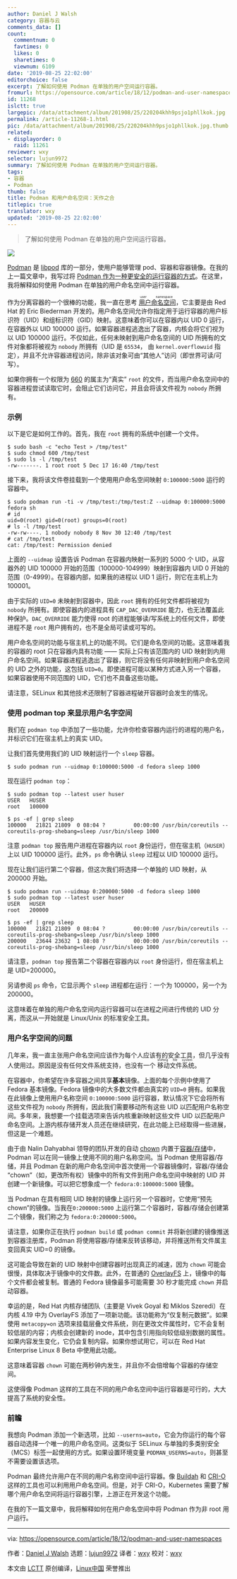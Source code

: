 ```yaml
---
author: Daniel J Walsh
category: 容器与云
comments_data: []
count:
  commentnum: 0
  favtimes: 0
  likes: 0
  sharetimes: 0
  viewnum: 6109
date: '2019-08-25 22:02:00'
editorchoice: false
excerpt: 了解如何使用 Podman 在单独的用户空间运行容器。
fromurl: https://opensource.com/article/18/12/podman-and-user-namespaces
id: 11268
islctt: true
largepic: /data/attachment/album/201908/25/220204khh9psjo1phllkok.jpg
permalink: /article-11268-1.html
pic: /data/attachment/album/201908/25/220204khh9psjo1phllkok.jpg.thumb.jpg
related:
- displayorder: 0
  raid: 11261
reviewer: wxy
selector: lujun9972
summary: 了解如何使用 Podman 在单独的用户空间运行容器。
tags:
- 容器
- Podman
thumb: false
title: Podman 和用户命名空间：天作之合
titlepic: true
translator: wxy
updated: '2019-08-25 22:02:00'
---
```



> 
> 了解如何使用 Podman 在单独的用户空间运行容器。
> 
> 
> 


![](/data/attachment/album/201908/25/220204khh9psjo1phllkok.jpg)


[Podman](https://podman.io/) 是 [libpod](https://github.com/containers/libpod) 库的一部分，使用户能够管理 pod、容器和容器镜像。在我的上一篇文章中，我写过将 [Podman 作为一种更安全的运行容器的方式](/article-11261-1.html)。在这里，我将解释如何使用 Podman 在单独的用户命名空间中运行容器。


作为分离容器的一个很棒的功能，我一直在思考<ruby> <a href="http://man7.org/linux/man-pages/man7/user_namespaces.7.html">  用户命名空间 </a> <rt>  user namespace </rt></ruby>，它主要是由 Red Hat 的 Eric Biederman 开发的。用户命名空间允许你指定用于运行容器的用户标识符（UID）和组标识符（GID）映射。这意味着你可以在容器内以 UID 0 运行，在容器外以 UID 100000 运行。如果容器进程逃逸出了容器，内核会将它们视为以 UID 100000 运行。不仅如此，任何未映射到用户命名空间的 UID 所拥有的文件对象都将被视为 `nobody` 所拥有（UID 是 `65534`， 由 `kernel.overflowuid` 指定），并且不允许容器进程访问，除非该对象可由“其他人”访问（即世界可读/可写）。


如果你拥有一个权限为 [660](https://chmodcommand.com/chmod-660/) 的属主为“真实” `root` 的文件，而当用户命名空间中的容器进程尝试读取它时，会阻止它们访问它，并且会将该文件视为 `nobody` 所拥有。


### 示例


以下是它是如何工作的。首先，我在 `root` 拥有的系统中创建一个文件。



```
$ sudo bash -c "echo Test > /tmp/test"
$ sudo chmod 600 /tmp/test
$ sudo ls -l /tmp/test
-rw-------. 1 root root 5 Dec 17 16:40 /tmp/test
```

接下来，我将该文件卷挂载到一个使用用户命名空间映射 `0:100000:5000` 运行的容器中。



```
$ sudo podman run -ti -v /tmp/test:/tmp/test:Z --uidmap 0:100000:5000 fedora sh
# id
uid=0(root) gid=0(root) groups=0(root)
# ls -l /tmp/test
-rw-rw----. 1 nobody nobody 8 Nov 30 12:40 /tmp/test
# cat /tmp/test
cat: /tmp/test: Permission denied
```

上面的 `--uidmap` 设置告诉 Podman 在容器内映射一系列的 5000 个 UID，从容器外的 UID 100000 开始的范围（100000-104999）映射到容器内 UID 0 开始的范围（0-4999）。在容器内部，如果我的进程以 UID 1 运行，则它在主机上为 100001。


由于实际的 `UID=0` 未映射到容器中，因此 `root` 拥有的任何文件都将被视为 `nobody` 所拥有。即使容器内的进程具有 `CAP_DAC_OVERRIDE` 能力，也无法覆盖此种保护。`DAC_OVERRIDE` 能力使得 root 的进程能够读/写系统上的任何文件，即使进程不是 `root` 用户拥有的，也不是全局可读或可写的。


用户命名空间的功能与宿主机上的功能不同。它们是命名空间的功能。这意味着我的容器的 root 只在容器内具有功能 —— 实际上只有该范围内的 UID 映射到内用户命名空间。如果容器进程逃逸出了容器，则它将没有任何非映射到用户命名空间的 UID 之外的功能，这包括 `UID=0`。即使进程可能以某种方式进入另一个容器，如果容器使用不同范围的 UID，它们也不具备这些功能。


请注意，SELinux 和其他技术还限制了容器进程破开容器时会发生的情况。


### 使用 podman top 来显示用户名字空间


我们在 `podman top` 中添加了一些功能，允许你检查容器内运行的进程的用户名，并标识它们在宿主机上的真实 UID。


让我们首先使用我们的 UID 映射运行一个 `sleep` 容器。



```
$ sudo podman run --uidmap 0:100000:5000 -d fedora sleep 1000
```

现在运行 `podman top`：



```
$ sudo podman top --latest user huser
USER   HUSER
root   100000

$ ps -ef | grep sleep
100000   21821 21809  0 08:04 ?         00:00:00 /usr/bin/coreutils --coreutils-prog-shebang=sleep /usr/bin/sleep 1000
```

注意 `podman top` 报告用户进程在容器内以 `root` 身份运行，但在宿主机（`HUSER`）上以 UID 100000 运行。此外，`ps` 命令确认 `sleep` 过程以 UID 100000 运行。


现在让我们运行第二个容器，但这次我们将选择一个单独的 UID 映射，从 200000 开始。



```
$ sudo podman run --uidmap 0:200000:5000 -d fedora sleep 1000
$ sudo podman top --latest user huser
USER   HUSER
root   200000

$ ps -ef | grep sleep
100000   21821 21809  0 08:04 ?         00:00:00 /usr/bin/coreutils --coreutils-prog-shebang=sleep /usr/bin/sleep 1000
200000   23644 23632  1 08:08 ?         00:00:00 /usr/bin/coreutils --coreutils-prog-shebang=sleep /usr/bin/sleep 1000
```

请注意，`podman top` 报告第二个容器在容器内以 `root` 身份运行，但在宿主机上是 UID=200000。


另请参阅 `ps` 命令，它显示两个 `sleep` 进程都在运行：一个为 100000，另一个为 200000。


这意味着在单独的用户命名空间内运行容器可以在进程之间进行传统的 UID 分离，而这从一开始就是 Linux/Unix 的标准安全工具。


### 用户名字空间的问题


几年来，我一直主张用户命名空间应该作为每个人应该有的安全工具，但几乎没有人使用过。原因是没有任何文件系统支持，也没有一个<ruby> 移动文件系统 <rt>  shifting file system </rt></ruby>。


在容器中，你希望在许多容器之间共享**基本**镜像。上面的每个示例中使用了 Fedora 基本镜像。Fedora 镜像中的大多数文件都由真实的 `UID=0` 拥有。如果我在此镜像上使用用户名称空间 `0:100000:5000` 运行容器，默认情况下它会将所有这些文件视为 `nobody` 所拥有，因此我们需要移动所有这些 UID 以匹配用户名称空间。多年来，我想要一个挂载选项来告诉内核重新映射这些文件 UID 以匹配用户命名空间。上游内核存储开发人员还在继续研究，在此功能上已经取得一些进展，但这是一个难题。


由于由 Nalin Dahyabhai 领导的团队开发的自动 [chown](https://en.wikipedia.org/wiki/Chown) 内置于[容器/存储](https://github.com/containers/storage)中，Podman 可以在同一镜像上使用不同的用户名称空间。当 Podman 使用容器/存储，并且 Podman 在新的用户命名空间中首次使用一个容器镜像时，容器/存储会 “chown”（如，更改所有权）镜像中的所有文件到用户命名空间中映射的 UID 并创建一个新镜像。可以把它想象成一个 `fedora:0:100000:5000` 镜像。


当 Podman 在具有相同 UID 映射的镜像上运行另一个容器时，它使用“预先 chown”的镜像。当我在`0:200000:5000` 上运行第二个容器时，容器/存储会创建第二个镜像，我们称之为 `fedora:0:200000:5000`。


请注意，如果你正在执行 `podman build` 或 `podman commit` 并将新创建的镜像推送到容器注册库，Podman 将使用容器/存储来反转该移动，并将推送所有文件属主变回真实 UID=0 的镜像。


这可能会导致在新的 UID 映射中创建容器时出现真正的减速，因为 `chown` 可能会很慢，具体取决于镜像中的文件数。此外，在普通的 [OverlayFS](https://en.wikipedia.org/wiki/OverlayFS) 上，镜像中的每个文件都会被复制。普通的 Fedora 镜像最多可能需要 30 秒才能完成 `chown` 并启动容器。


幸运的是，Red Hat 内核存储团队（主要是 Vivek Goyal 和 Miklos Szeredi）在内核 4.19 中为 OverlayFS 添加了一项新功能。该功能称为“仅复制元数据”。如果使用 `metacopy=on` 选项来挂载层叠文件系统，则在更改文件属性时，它不会复制较低层的内容；内核会创建新的 inode，其中包含引用指向较低级别数据的属性。如果内容发生变化，它仍会复制内容。如果你想试用它，可以在 Red Hat Enterprise Linux 8 Beta 中使用此功能。


这意味着容器 `chown` 可能在两秒钟内发生，并且你不会倍增每个容器的存储空间。


这使得像 Podman 这样的工具在不同的用户命名空间中运行容器是可行的，大大提高了系统的安全性。


### 前瞻


我想向 Podman 添加一个新选项，比如 `--userns=auto`，它会为你运行的每个容器自动选择一个唯一的用户命名空间。这类似于 SELinux 与单独的多类别安全（MCS）标签一起使用的方式。如果设置环境变量 `PODMAN_USERNS=auto`，则甚至不需要设置该选项。


Podman 最终允许用户在不同的用户名称空间中运行容器。像 [Buildah](https://buildah.io/) 和 [CRI-O](http://cri-o.io/) 这样的工具也可以利用用户命名空间。但是，对于 CRI-O，Kubernetes 需要了解哪个用户命名空间将运行容器引擎，上游正在开发这个功能。


在我的下一篇文章中，我将解释如何在用户命名空间中将 Podman 作为非 root 用户运行。




---


via: <https://opensource.com/article/18/12/podman-and-user-namespaces>


作者：[Daniel J Walsh](https://opensource.com/users/rhatdan) 选题：[lujun9972](https://github.com/lujun9972) 译者：[wxy](https://github.com/wxy) 校对：[wxy](https://github.com/wxy)


本文由 [LCTT](https://github.com/LCTT/TranslateProject) 原创编译，[Linux中国](https://linux.cn/) 荣誉推出